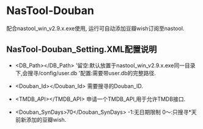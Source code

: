 # NasTool-Douban

配合nastool_win_v2.9.x.exe使用,
运行可自动添加豆瓣wish订阅至nastool.

## NasTool-Douban_Setting.XML配置说明

 - <DB_Path></DB_Path>
'留空:默认放置于nastool_win_v2.9.x.exe同一目录下,会搜寻/config/user.db
'配置:需要带user.db的完整路径.

- <Douban_Id></Douban_Id>
需要搜寻的Douban_ID.

- <TMDB_API></TMDB_API>
申请一个TMDB_API,用于允许TMDB接口.

- <Douban_SynDays>70</Douban_SynDays>
-1:无日期限制
0～:只搜寻*天前新添加的豆瓣wish.
